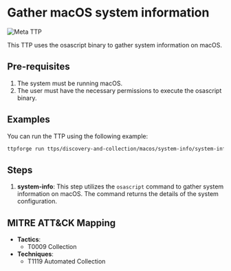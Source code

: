 # Gather macOS system information

![Meta TTP](https://img.shields.io/badge/Meta_TTP-blue)

This TTP uses the osascript binary to gather system information on macOS.

## Pre-requisites

1. The system must be running macOS.
1. The user must have the necessary permissions to execute the osascript binary.

## Examples

You can run the TTP using the following example:

```bash
ttpforge run ttps/discovery-and-collection/macos/system-info/system-info.yaml
```

## Steps

1. **system-info**: This step utilizes the `osascript` command to gather system
   information on macOS. The command returns the details of the system
   configuration.

## MITRE ATT&CK Mapping

- **Tactics**:
  - T0009 Collection
- **Techniques**:
  - T1119 Automated Collection
